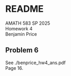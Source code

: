 
# README

AMATH 583 SP 2025   \
Homework 4          \
Benjamin Price

## Problem 6

See ./benprice_hw4_ans.pdf \
Page 16.
